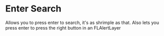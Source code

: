 # Enter Search

Allows you to press enter to search, it's as shrimple as that.
Also lets you press enter to press the right button in an <cl>FLAlertLayer</c>
